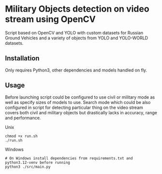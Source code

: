 # Military Objects detection on video stream using OpenCV

Script based on OpenCV and YOLO with custom datasets for Russian Ground Vehicles and a variety of objects from YOLO and YOLO-WORLD datasets.

## Installation

Only requires Python3, other dependencies and models handled on fly.

## Usage
Before launching script could be configured to use civil or military mode as well as specify sizes of models to use.
Search mode which could be also configured in script for detecting particular thing on the video stream covers both civil and military objects but drastically lacks in accuracy, range and performance.

Unix
```shell
chmod +x run.sh
./run.sh
```
Windows
```shell
# On Windows install dependencies from requirements.txt and python3.12-venv before running
python3 ./src/main.py
```

